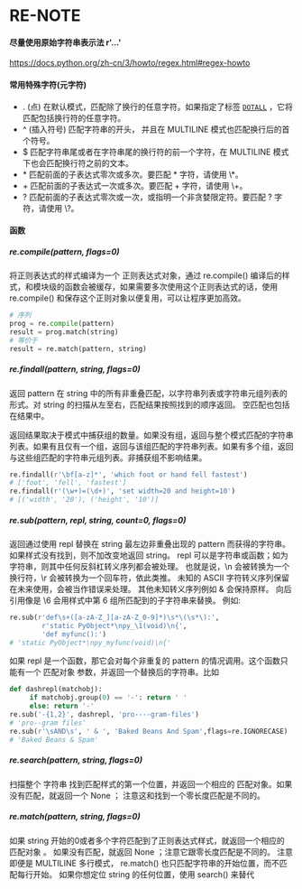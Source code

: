 # RE-NOTE

#### 尽量使用原始字符串表示法 r'...'

https://docs.python.org/zh-cn/3/howto/regex.html#regex-howto

#### 常用特殊字符(元字符)

- .      (点) 在默认模式，匹配除了换行的任意字符。如果指定了标签 [`DOTALL`](https://docs.python.org/zh-cn/3/library/re.html?highlight=re#re.DOTALL) ，它将匹配包括换行符的任意字符。
- ^      (插入符号) 匹配字符串的开头， 并且在 MULTILINE 模式也匹配换行后的首个符号。
- $      匹配字符串尾或者在字符串尾的换行符的前一个字符，在 MULTILINE 模式下也会匹配换行符之前的文本。
- \*      匹配前面的子表达式零次或多次。要匹配 * 字符，请使用 \\\*。
- \+      匹配前面的子表达式一次或多次。要匹配 + 字符，请使用 \\\+。
- ?      匹配前面的子表达式零次或一次，或指明一个非贪婪限定符。要匹配 ? 字符，请使用 \\?。

#### 函数

##### re.compile(pattern, flags=0)

将正则表达式的样式编译为一个 正则表达式对象，通过 re.compile() 编译后的样式，和模块级的函数会被缓存，如果需要多次使用这个正则表达式的话，使用 re.compile() 和保存这个正则对象以便复用，可以让程序更加高效。

```python
# 序列
prog = re.compile(pattern)
result = prog.match(string)
# 等价于
result = re.match(pattern, string)
```

##### re.findall(pattern, string, flags=0)

返回 pattern 在 string 中的所有非重叠匹配，以字符串列表或字符串元组列表的形式。对 string 的扫描从左至右，匹配结果按照找到的顺序返回。 空匹配也包括在结果中。

返回结果取决于模式中捕获组的数量。如果没有组，返回与整个模式匹配的字符串列表。如果有且仅有一个组，返回与该组匹配的字符串列表。如果有多个组，返回与这些组匹配的字符串元组列表。非捕获组不影响结果。

```python
re.findall(r'\bf[a-z]*', 'which foot or hand fell fastest')
# ['foot', 'fell', 'fastest']
re.findall(r'(\w+)=(\d+)', 'set width=20 and height=10')
# [('width', '20'), ('height', '10')]
```

##### re.sub(pattern, repl, string, count=0, flags=0)

返回通过使用 repl 替换在 string 最左边非重叠出现的 pattern 而获得的字符串。 如果样式没有找到，则不加改变地返回 string。 repl 可以是字符串或函数；如为字符串，则其中任何反斜杠转义序列都会被处理。 也就是说，\n 会被转换为一个换行符，\r 会被转换为一个回车符，依此类推。 未知的 ASCII 字符转义序列保留在未来使用，会被当作错误来处理。 其他未知转义序列例如 \& 会保持原样。 向后引用像是 \6 会用样式中第 6 组所匹配到的子字符串来替换。 例如:

```python
re.sub(r'def\s+([a-zA-Z_][a-zA-Z_0-9]*)\s*\(\s*\):',
        r'static PyObject*\npy_\1(void)\n{',
        'def myfunc():')
# 'static PyObject*\npy_myfunc(void)\n{'
```

如果 repl 是一个函数，那它会对每个非重复的 pattern 的情况调用。这个函数只能有一个 匹配对象 参数，并返回一个替换后的字符串。比如

```python
def dashrepl(matchobj):
     if matchobj.group(0) == '-': return ' '
     else: return '-'
re.sub('-{1,2}', dashrepl, 'pro----gram-files')
# 'pro--gram files'
re.sub(r'\sAND\s', ' & ', 'Baked Beans And Spam',flags=re.IGNORECASE)
# 'Baked Beans & Spam'
```

##### re.search(pattern, string, flags=0)

扫描整个 字符串 找到匹配样式的第一个位置，并返回一个相应的 匹配对象。如果没有匹配，就返回一个 None ； 注意这和找到一个零长度匹配是不同的。

##### re.match(pattern, string, flags=0)
如果 string 开始的0或者多个字符匹配到了正则表达式样式，就返回一个相应的 匹配对象 。 如果没有匹配，就返回 None ；注意它跟零长度匹配是不同的。
注意即便是 MULTILINE 多行模式， re.match() 也只匹配字符串的开始位置，而不匹配每行开始。
如果你想定位 string 的任何位置，使用 search() 来替代
